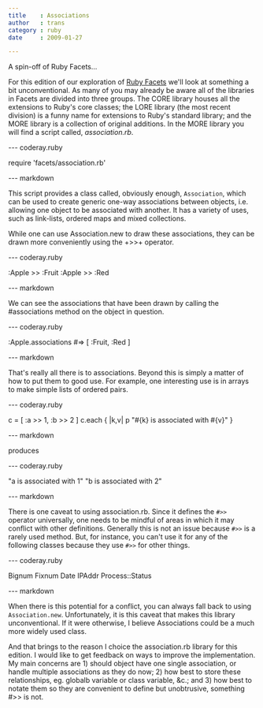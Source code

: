 ```yaml
---
title    : Associations
author   : trans
category : ruby
date     : 2009-01-27

---
```


A spin-off of Ruby Facets...

For this edition of our exploration of <a href="facets.rubyforge.org">Ruby Facets</a> we'll look at something a bit unconventional. As many of you may already be aware all of the libraries in Facets are divided into three groups. The CORE library houses all the extensions to Ruby's core classes; the LORE library (the most recent division) is a funny name for extensions to Ruby's standard library; and the MORE library is a collection of original additions. In the MORE library you will find a script called, *association.rb*.

--- coderay.ruby

  require 'facets/association.rb'

--- markdown

This script provides a class called, obviously enough, <code>Association</code>, which can be used to create generic one-way associations between objects, i.e. allowing one object to be associated with another. It has a variety of uses, such as link-lists, ordered maps and mixed collections.

While one can use Association.new to draw these associations, they can be drawn more conveniently using the +>>+ operator.

--- coderay.ruby

  :Apple >> :Fruit
  :Apple >> :Red

--- markdown

We can see the associations that have been drawn by calling the #associations method on the object in question.</p>

--- coderay.ruby

  :Apple.associations   #=> [ :Fruit, :Red ]

--- markdown

That's really all there is to associations. Beyond this is simply a matter of how to put them to good use. For example, one interesting use is in arrays to make simple lists of ordered pairs.

--- coderay.ruby

  c = [ :a >> 1, :b >> 2 ]
  c.each { |k,v| p "#{k} is associated with #{v}" }

--- markdown

produces

--- coderay.ruby

  "a is associated with 1"
  "b is associated with 2"

--- markdown

There is one caveat to using association.rb. Since it defines the <code>#&gt;&gt;</code> operator universally, one needs to be mindful of areas in which it may conflict with other definitions. Generally this is not an issue because <code>#&gt;&gt;</code> is a rarely used method. But, for instance, you can't use it for any of the following classes because they use <code>#&gt;&gt;</code> for other things.

--- coderay.ruby

  Bignum
  Fixnum
  Date
  IPAddr
  Process::Status

--- markdown

When there is this potential for a conflict, you can always fall back to using <code>Association.new</code>. Unfortunately, it is this caveat that makes this library unconventional. If it were otherwise, I believe Associations could be a much more widely used class.

And that brings to the reason I choice the association.rb library for this edition. I would like to get feedback on ways to improve the implementation. My main concerns are 1) should object have one single association, or handle multiple associations as they do now; 2) how best to store these relationships, eg. globalb variable or class variable, &c.; and 3) how best to notate them so they are convenient to define but unobtrusive, something #>> is not.

